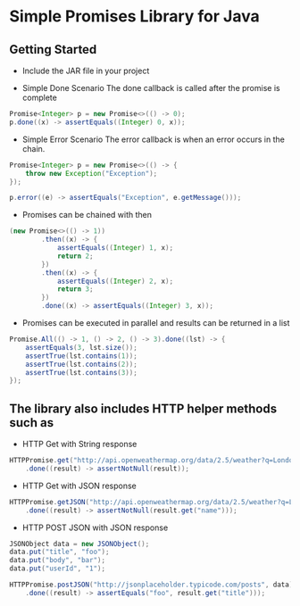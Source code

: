 # Simple Promises Library for Java

## Getting Started
- Include the JAR file in your project

- Simple Done Scenario
The done callback is called after the promise is complete

```java
Promise<Integer> p = new Promise<>(() -> 0);
p.done((x) -> assertEquals((Integer) 0, x));
```

- Simple Error Scenario
The error callback is when an error occurs in the chain.

```java
Promise<Integer> p = new Promise<>(() -> {
    throw new Exception("Exception");
});

p.error((e) -> assertEquals("Exception", e.getMessage()));
```

- Promises can be chained with then
```java
(new Promise<>(() -> 1))
        .then((x) -> {
            assertEquals((Integer) 1, x);
            return 2;
        })
        .then((x) -> {
            assertEquals((Integer) 2, x);
            return 3;
        })
        .done((x) -> assertEquals((Integer) 3, x));
```

- Promises can be executed in parallel and results can be returned in a list

```java
Promise.All(() -> 1, () -> 2, () -> 3).done((lst) -> {
    assertEquals(3, lst.size());
    assertTrue(lst.contains(1));
    assertTrue(lst.contains(2));
    assertTrue(lst.contains(3));
});
```

## The library also includes HTTP helper methods such as

- HTTP Get with String response

```java
HTTPPromise.get("http://api.openweathermap.org/data/2.5/weather?q=London,uk")
    .done((result) -> assertNotNull(result));
```

- HTTP Get with JSON response

```java
HTTPPromise.getJSON("http://api.openweathermap.org/data/2.5/weather?q=London,uk")
    .done((result) -> assertNotNull(result.get("name")));
```

- HTTP POST JSON with JSON response

```java
JSONObject data = new JSONObject();
data.put("title", "foo");
data.put("body", "bar");
data.put("userId", "1");

HTTPPromise.postJSON("http://jsonplaceholder.typicode.com/posts", data)
    .done((result) -> assertEquals("foo", result.get("title")));
```